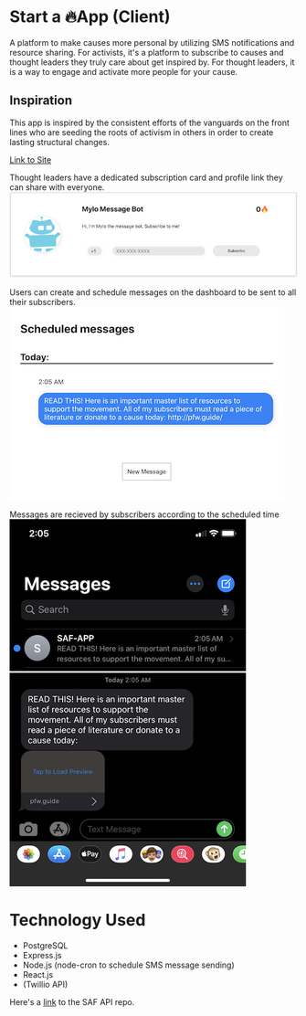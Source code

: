 # Start a 🔥App (Client)
A platform to make causes more personal by utilizing SMS notifications and resource sharing. For activists, it's a platform to subscribe to causes and thought leaders they truly care about get inspired by. For thought leaders, it is a way to engage and activate more people for your cause. 

## Inspiration
This app is inspired by the consistent efforts of the vanguards on the front lines who are seeding the roots of activism in others in order to create lasting structural changes.

[Link to Site](https://saf-textapp-client.jml0123.vercel.app/)


Thought leaders have a dedicated subscription card and profile link they can share with everyone. 
![Profile Card](./stills/ProfileCard.png)

Users can create and schedule messages on the dashboard to be sent to all their subscribers.
![Profile Card](./stills/MessageScheduled.png)

Messages are recieved by subscribers according to the scheduled time 
![iOS Message Recieved](./stills/MessageRecieved.jpg)
![iOS Message Contents](./stills/MessageContent.jpg)

# Technology Used
- PostgreSQL
- Express.js
- Node.js (node-cron to schedule SMS message sending) 
- React.js
- (Twillio API)

Here's a 
[link](https://github.com/jml0123/saf-api) to the SAF API repo.

